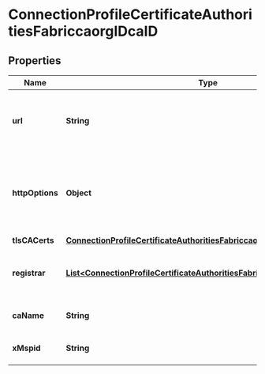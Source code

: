 
# ConnectionProfileCertificateAuthoritiesFabriccaorgIDcaID

## Properties
Name | Type | Description | Notes
------------ | ------------- | ------------- | -------------
**url** | **String** | The endpoint for connecting to the fabric CA |  [optional]
**httpOptions** | **Object** | HTTP connection options that should be used when sending requests to the CA |  [optional]
**tlsCACerts** | [**ConnectionProfileCertificateAuthoritiesFabriccaorgIDcaIDTlsCACerts**](ConnectionProfileCertificateAuthoritiesFabriccaorgIDcaIDTlsCACerts.md) |  |  [optional]
**registrar** | [**List&lt;ConnectionProfileCertificateAuthoritiesFabriccaorgIDcaIDRegistrar&gt;**](ConnectionProfileCertificateAuthoritiesFabriccaorgIDcaIDRegistrar.md) | A list of enrollment IDs and secrets for the CA |  [optional]
**caName** | **String** | The friendly name for the CA |  [optional]
**xMspid** | **String** | The MSP ID represented by this CA |  [optional]



